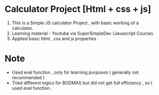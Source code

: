 # Calculator Project [Html + css + js]
  1. This is a Simple JS calculator Project , with basic working of a calculator.
  2. Learning material - Youtube via SuperSimpleDev (Javascript Course).
  3. Applied basic html , css and js properties .
# Note
  - Used eval function , only for learning purposes ( generally not recommended ) .
  - Tried different logics for BODMAS but did not get full efficiency , so I used eval function .
